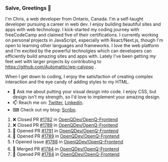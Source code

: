 ### Salve, Greetings 👋

I'm Chris, a web developer from Ontario, Canada. I'm a self-taught developer pursuing a career in web dev. I enjoy building beautiful sites and apps with web technology.
I kick-started my coding journey with freeCodeCamp and claimed five of their certifications.  I currently working on personal projects in JavaScript, especially with React/Next.js, though I'm open to learning other languages and frameworks. I love the web platform and I'm excited by the powerful technolgies which can developers can efficiently build amazing sites and apps with. Lately I've been getting my feet wet with larger projects by contributing to https://github.com/Automattic/wp-calypso .

When I get down to coding, I enjoy the satisfaction of creating complex interaction and the eye candy of adding styles to my HTML. 

- 💬 Ask me about putting your visual design into code. I enjoy CSS, but design isn't my strength, so I'd love to implement your amazing design.
- 📫 Reach me on: [Twitter](https://twitter.com/Christo28120856), [Linkedin](https://www.linkedin.com/in/christopher-stevers-07b9a5204/).
- ⌨ Check out my blog: [Scribo](https://christopherstevers.cf).
<!--
**Christopher-Stevers/Christopher-Stevers** is a ✨ _special_ ✨ repository because its `README.md` (this file) appears on your GitHub profile.

Here are some ideas to get you started:

- 🔭 I’m currently working on ...
- 🌱 I’m currently learning ...
- 👯 I’m looking to collaborate on ...
- 🤔 I’m looking for help with ...
- 😄 Pronouns: ...
- ⚡ Fun fact: ...
-->

<!--START_SECTION:activity-->
1. ❌ Closed PR [#1782](https://github.com/OpenQDev/OpenQ-Frontend/pull/1782) in [OpenQDev/OpenQ-Frontend](https://github.com/OpenQDev/OpenQ-Frontend)
2. ❌ Closed PR [#1789](https://github.com/OpenQDev/OpenQ-Frontend/pull/1789) in [OpenQDev/OpenQ-Frontend](https://github.com/OpenQDev/OpenQ-Frontend)
3. 💪 Opened PR [#1791](https://github.com/OpenQDev/OpenQ-Frontend/pull/1791) in [OpenQDev/OpenQ-Frontend](https://github.com/OpenQDev/OpenQ-Frontend)
4. 💪 Opened PR [#1789](https://github.com/OpenQDev/OpenQ-Frontend/pull/1789) in [OpenQDev/OpenQ-Frontend](https://github.com/OpenQDev/OpenQ-Frontend)
5. ❗️ Opened issue [#1788](https://github.com/OpenQDev/OpenQ-Frontend/issues/1788) in [OpenQDev/OpenQ-Frontend](https://github.com/OpenQDev/OpenQ-Frontend)
6. 🎉 Merged PR [#1784](https://github.com/OpenQDev/OpenQ-Frontend/pull/1784) in [OpenQDev/OpenQ-Frontend](https://github.com/OpenQDev/OpenQ-Frontend)
7. 💪 Opened PR [#1784](https://github.com/OpenQDev/OpenQ-Frontend/pull/1784) in [OpenQDev/OpenQ-Frontend](https://github.com/OpenQDev/OpenQ-Frontend)
<!--END_SECTION:activity-->
